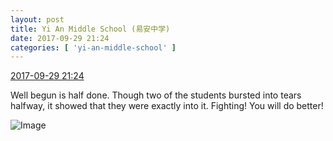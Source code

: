 ```yaml
---
layout: post
title: Yi An Middle School (易安中学)
date: 2017-09-29 21:24
categories: [ 'yi-an-middle-school' ]
---
```


<div class="weibo-info">
  <a href="http://weibo.com/6074218720/Fo5Xtj1h5">2017-09-29 21:24</a>
</div>

Well begun is half done. Though two of the students bursted into tears halfway, it showed that they were exactly into it. Fighting! You will do better!

<!-- more -->

![Image](http://wx1.sinaimg.cn/mw690/006D4NLGgy1fk0r1c1crtj31hc0u017h.jpg)
